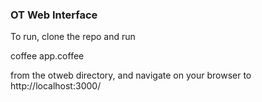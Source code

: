<h3>OT Web Interface</h3>

To run, clone the repo and run

coffee app.coffee 

from the otweb directory, and navigate on your browser to http://localhost:3000/
